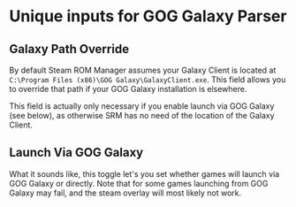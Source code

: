 # Unique inputs for GOG Galaxy Parser

## Galaxy Path Override
By default Steam ROM Manager assumes your Galaxy Client is located at `C:\Program Files (x86)\GOG Galaxy\GalaxyClient.exe`. This field allows you to override that path if your GOG Galaxy installation is elsewhere.

This field is actually only necessary if you enable launch via GOG Galaxy (see below), as otherwise SRM has no need of the location of the Galaxy Client.

## Launch Via GOG Galaxy

What it sounds like, this toggle let's you set whether games will launch via GOG Galaxy or directly. Note that for some games launching from GOG Galaxy may fail, and the steam overlay will most likely not work.

